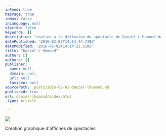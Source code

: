 ```yaml
---
inFeed: true
hasPage: true
inNav: false
inLanguage: null
starred: false
keywords: []
description: "soutien a la diffusion du spectacle de Daniel L'homond dans le cadre du festival du Lébérou 2015."
datePublished: '2016-02-02T14:14:44.738Z'
dateModified: '2016-02-02T14:14:22.110Z'
title: "Daniel L'Homond"
author: []
authors: []
publisher:
  name: null
  domain: null
  url: null
  favicon: null
sourcePath: _posts/2016-02-02-daniel-lhomond.md
published: true
url: daniel-lhomond/index.html
_type: Article

---
```

![](https://the-grid-user-content.s3-us-west-2.amazonaws.com/577e3b41-eef1-429c-8f7e-da6e7b41a68e.jpg)

Création graphique d'affiches de spectacles